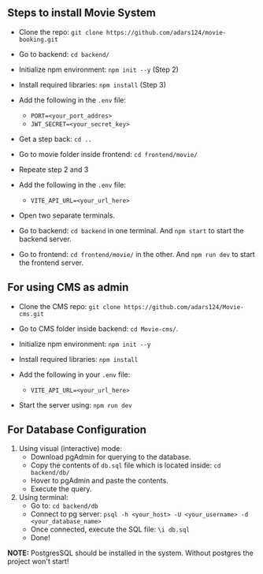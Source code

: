 ## Steps to install Movie System

- Clone the repo: `git clone https://github.com/adars124/movie-booking.git`

- Go to backend: `cd backend/`

- Initialize npm environment: `npm init --y` (Step 2)

- Install required libraries: `npm install` (Step 3)

- Add the following in the `.env` file:
     - `PORT=<your_port_addres>`
     - `JWT_SECRET=<your_secret_key>`

- Get a step back: `cd ..`

- Go to movie folder inside frontend: `cd frontend/movie/`

- Repeate step 2 and 3

- Add the following in the `.env` file:
     - `VITE_API_URL=<your_url_here>`

- Open two separate terminals.

- Go to backend: `cd backend` in one terminal. And `npm start` to start the backend server.

- Go to frontend: `cd frontend/movie/` in the other. And `npm run dev` to start the frontend server.


## For using CMS as admin

- Clone the CMS repo: `git clone https://github.com/adars124/Movie-cms.git`

- Go to CMS folder inside backend: `cd Movie-cms/`.

- Initialize npm environment: `npm init --y`

- Install required libraries: `npm install`

- Add the following in your `.env` file:
     - `VITE_API_URL=<your_url_here>`

- Start the server using: `npm run dev`

## For Database Configuration

1) Using visual (interactive) mode:
   - Download pgAdmin for querying to the database.
   - Copy the contents of `db.sql` file which is located inside: `cd backend/db/`
   - Hover to pgAdmin and paste the contents.
   - Execute the query.
2) Using terminal:
   - Go to: `cd backend/db`
   - Connect to pg server: `psql -h <your_host> -U <your_username> -d <your_database_name>`
   - Once connected, execute the SQL file: `\i db.sql`
   - Done!

**NOTE:** PostgresSQL should be installed in the system. Without postgres the project won't start!
